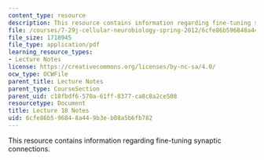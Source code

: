 ```yaml
---
content_type: resource
description: This resource contains information regarding fine-tuning synaptic connections.
file: /courses/7-29j-cellular-neurobiology-spring-2012/6cfe86b596848a449b3eb08a5b6fb782_MIT7_29JS12_lecture18.pdf
file_size: 1718945
file_type: application/pdf
learning_resource_types:
- Lecture Notes
license: https://creativecommons.org/licenses/by-nc-sa/4.0/
ocw_type: OCWFile
parent_title: Lecture Notes
parent_type: CourseSection
parent_uid: c18fbdf6-570a-61ff-8377-ca8c8a2ce508
resourcetype: Document
title: Lecture 18 Notes
uid: 6cfe86b5-9684-8a44-9b3e-b08a5b6fb782
---
```

This resource contains information regarding fine-tuning synaptic connections.